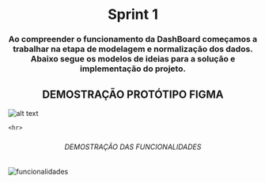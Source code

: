   <h1 align="center">  Sprint 1 </h1>

   <h3 align="center"> Ao compreender o funcionamento da DashBoard começamos a trabalhar na etapa de modelagem e normalização dos dados.
    Abaixo segue os modelos de ideias para a solução e implementação do projeto. 
         </h3>


   <h2 align = "center"> DEMOSTRAÇÃO PROTÓTIPO FIGMA </h2>

   ![alt text](https://i.imgur.com/Sq6goG9.gif)

   <p align "center">

    <hr>

   <p align ="center">

   <h5 align = "center">




   <h6 align = "center"> DEMOSTRAÇÃO DAS FUNCIONALIDADES </h6>

   
   ![funcionalidades](https://user-images.githubusercontent.com/73767256/112738788-f53e9700-8f44-11eb-88e2-5b706c95904f.gif)
  

